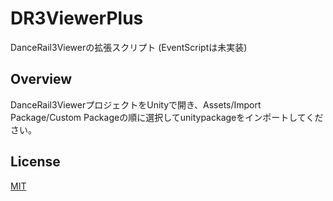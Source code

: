 # DR3ViewerPlus
 DanceRail3Viewerの拡張スクリプト
 (EventScriptは未実装)

 ## Overview
 DanceRail3ViewerプロジェクトをUnityで開き、Assets/Import Package/Custom Packageの順に選択してunitypackageをインポートしてください。


 ## License
[MIT](LICENSE)
